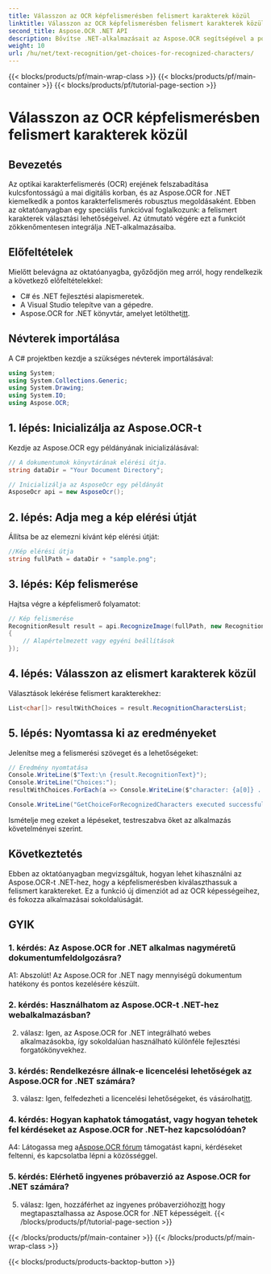```yaml
---
title: Válasszon az OCR képfelismerésben felismert karakterek közül
linktitle: Válasszon az OCR képfelismerésben felismert karakterek közül
second_title: Aspose.OCR .NET API
description: Bővítse .NET-alkalmazásait az Aspose.OCR segítségével a pontos karakterfelismerés érdekében. Kövesse lépésenkénti útmutatónkat a felismert karakterek kiválasztásához a képfelismerésben.
weight: 10
url: /hu/net/text-recognition/get-choices-for-recognized-characters/
---
```


{{< blocks/products/pf/main-wrap-class >}}
{{< blocks/products/pf/main-container >}}
{{< blocks/products/pf/tutorial-page-section >}}

# Válasszon az OCR képfelismerésben felismert karakterek közül

## Bevezetés

Az optikai karakterfelismerés (OCR) erejének felszabadítása kulcsfontosságú a mai digitális korban, és az Aspose.OCR for .NET kiemelkedik a pontos karakterfelismerés robusztus megoldásaként. Ebben az oktatóanyagban egy speciális funkcióval foglalkozunk: a felismert karakterek választási lehetőségeivel. Az útmutató végére ezt a funkciót zökkenőmentesen integrálja .NET-alkalmazásaiba.

## Előfeltételek

Mielőtt belevágna az oktatóanyagba, győződjön meg arról, hogy rendelkezik a következő előfeltételekkel:

- C# és .NET fejlesztési alapismeretek.
- A Visual Studio telepítve van a gépedre.
-  Aspose.OCR for .NET könyvtár, amelyet letölthet[itt](https://releases.aspose.com/ocr/net/).

## Névterek importálása

A C# projektben kezdje a szükséges névterek importálásával:

```csharp
using System;
using System.Collections.Generic;
using System.Drawing;
using System.IO;
using Aspose.OCR;
```

## 1. lépés: Inicializálja az Aspose.OCR-t

Kezdje az Aspose.OCR egy példányának inicializálásával:

```csharp
// A dokumentumok könyvtárának elérési útja.
string dataDir = "Your Document Directory";

// Inicializálja az AsposeOcr egy példányát
AsposeOcr api = new AsposeOcr();
```

## 2. lépés: Adja meg a kép elérési útját

Állítsa be az elemezni kívánt kép elérési útját:

```csharp
//Kép elérési útja
string fullPath = dataDir + "sample.png";
```

## 3. lépés: Kép felismerése

Hajtsa végre a képfelismerő folyamatot:

```csharp
// Kép felismerése
RecognitionResult result = api.RecognizeImage(fullPath, new RecognitionSettings
{
    // Alapértelmezett vagy egyéni beállítások
});
```

## 4. lépés: Válasszon az elismert karakterek közül

Választások lekérése felismert karakterekhez:

```csharp
List<char[]> resultWithChoices = result.RecognitionCharactersList;
```

## 5. lépés: Nyomtassa ki az eredményeket

Jelenítse meg a felismerési szöveget és a lehetőségeket:

```csharp
// Eredmény nyomtatása
Console.WriteLine($"Text:\n {result.RecognitionText}");
Console.WriteLine("Choices:");
resultWithChoices.ForEach(a => Console.WriteLine($"character: {a[0]} . Choices: {a[1]} {a[2]} {a[3]} {a[4]}"));

Console.WriteLine("GetChoiceForRecognizedCharacters executed successfully");
```

Ismételje meg ezeket a lépéseket, testreszabva őket az alkalmazás követelményei szerint.

## Következtetés

Ebben az oktatóanyagban megvizsgáltuk, hogyan lehet kihasználni az Aspose.OCR-t .NET-hez, hogy a képfelismerésben kiválaszthassuk a felismert karaktereket. Ez a funkció új dimenziót ad az OCR képességeihez, és fokozza alkalmazásai sokoldalúságát.

## GYIK

### 1. kérdés: Az Aspose.OCR for .NET alkalmas nagyméretű dokumentumfeldolgozásra?

A1: Abszolút! Az Aspose.OCR for .NET nagy mennyiségű dokumentum hatékony és pontos kezelésére készült.

### 2. kérdés: Használhatom az Aspose.OCR-t .NET-hez webalkalmazásban?

2. válasz: Igen, az Aspose.OCR for .NET integrálható webes alkalmazásokba, így sokoldalúan használható különféle fejlesztési forgatókönyvekhez.

### 3. kérdés: Rendelkezésre állnak-e licencelési lehetőségek az Aspose.OCR for .NET számára?

 3. válasz: Igen, felfedezheti a licencelési lehetőségeket, és vásárolhat[itt](https://purchase.aspose.com/buy).

### 4. kérdés: Hogyan kaphatok támogatást, vagy hogyan tehetek fel kérdéseket az Aspose.OCR for .NET-hez kapcsolódóan?

 A4: Látogassa meg a[Aspose.OCR fórum](https://forum.aspose.com/c/ocr/16) támogatást kapni, kérdéseket feltenni, és kapcsolatba lépni a közösséggel.

### 5. kérdés: Elérhető ingyenes próbaverzió az Aspose.OCR for .NET számára?

 5. válasz: Igen, hozzáférhet az ingyenes próbaverzióhoz[itt](https://releases.aspose.com/) hogy megtapasztalhassa az Aspose.OCR for .NET képességeit.
{{< /blocks/products/pf/tutorial-page-section >}}

{{< /blocks/products/pf/main-container >}}
{{< /blocks/products/pf/main-wrap-class >}}

{{< blocks/products/products-backtop-button >}}

